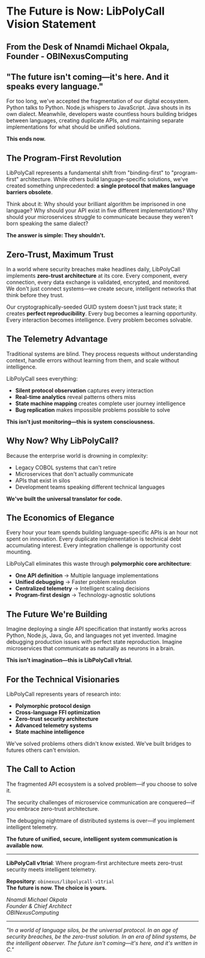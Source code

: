 # The Future is Now: LibPolyCall Vision Statement

**From the Desk of Nnamdi Michael Okpala, Founder - OBINexusComputing**
---

## "The future isn't coming—it's here. And it speaks every language."

For too long, we've accepted the fragmentation of our digital ecosystem. Python talks to Python. Node.js whispers to JavaScript. Java shouts in its own dialect. Meanwhile, developers waste countless hours building bridges between languages, creating duplicate APIs, and maintaining separate implementations for what should be unified solutions.

**This ends now.**

## The Program-First Revolution

LibPolyCall represents a fundamental shift from "binding-first" to "program-first" architecture. While others build language-specific solutions, we've created something unprecedented: **a single protocol that makes language barriers obsolete**.

Think about it: Why should your brilliant algorithm be imprisoned in one language? Why should your API exist in five different implementations? Why should your microservices struggle to communicate because they weren't born speaking the same dialect?

**The answer is simple: They shouldn't.**

## Zero-Trust, Maximum Trust

In a world where security breaches make headlines daily, LibPolyCall implements **zero-trust architecture** at its core. Every component, every connection, every data exchange is validated, encrypted, and monitored. We don't just connect systems—we create secure, intelligent networks that think before they trust.

Our cryptographically-seeded GUID system doesn't just track state; it creates **perfect reproducibility**. Every bug becomes a learning opportunity. Every interaction becomes intelligence. Every problem becomes solvable.

## The Telemetry Advantage

Traditional systems are blind. They process requests without understanding context, handle errors without learning from them, and scale without intelligence.

LibPolyCall sees everything:
- **Silent protocol observation** captures every interaction
- **Real-time analytics** reveal patterns others miss  
- **State machine mapping** creates complete user journey intelligence
- **Bug replication** makes impossible problems possible to solve

**This isn't just monitoring—this is system consciousness.**

## Why Now? Why LibPolyCall?

Because the enterprise world is drowning in complexity:
- Legacy COBOL systems that can't retire
- Microservices that don't actually communicate  
- APIs that exist in silos
- Development teams speaking different technical languages

**We've built the universal translator for code.**

## The Economics of Elegance

Every hour your team spends building language-specific APIs is an hour not spent on innovation. Every duplicate implementation is technical debt accumulating interest. Every integration challenge is opportunity cost mounting.

LibPolyCall eliminates this waste through **polymorphic core architecture**:
- **One API definition** → Multiple language implementations
- **Unified debugging** → Faster problem resolution  
- **Centralized telemetry** → Intelligent scaling decisions
- **Program-first design** → Technology-agnostic solutions

## The Future We're Building

Imagine deploying a single API specification that instantly works across Python, Node.js, Java, Go, and languages not yet invented. Imagine debugging production issues with perfect state reproduction. Imagine microservices that communicate as naturally as neurons in a brain.

**This isn't imagination—this is LibPolyCall v1trial.**

## For the Technical Visionaries

LibPolyCall represents years of research into:
- **Polymorphic protocol design**  
- **Cross-language FFI optimization**
- **Zero-trust security architecture**
- **Advanced telemetry systems**
- **State machine intelligence**

We've solved problems others didn't know existed. We've built bridges to futures others can't envision.

## The Call to Action

The fragmented API ecosystem is a solved problem—if you choose to solve it.

The security challenges of microservice communication are conquered—if you embrace zero-trust architecture.

The debugging nightmare of distributed systems is over—if you implement intelligent telemetry.

**The future of unified, secure, intelligent system communication is available now.**

---

**LibPolyCall v1trial**: Where program-first architecture meets zero-trust security meets intelligent telemetry.

**Repository**: `obinexus/libpolycall-v1trial`  
**The future is now. The choice is yours.**

*Nnamdi Michael Okpala*  
*Founder & Chief Architect*  
*OBINexusComputing*

---

*"In a world of language silos, be the universal protocol. In an age of security breaches, be the zero-trust solution. In an era of blind systems, be the intelligent observer. The future isn't coming—it's here, and it's written in C."*